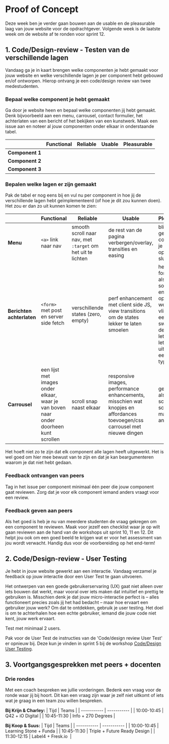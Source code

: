 # Proof of Concept

Deze week ben je verder gaan bouwen aan de usable en de pleasurable laag van jouw website voor de opdrachtgever. Volgende week is de laatste week om de website af te ronden voor sprint 12. 

## 1. Code/Design-review - Testen van de verschillende lagen

Vandaag ga je in kaart brengen welke componenten je hebt gemaakt voor jouw website en welke verschillende lagen je per component hebt gebouwd en/of ontworpen. Hierop ontvang je een code/design review van twee medestudenten.

### Bepaal welke component je hebt gemaakt

Ga door je website heen en bepaal welke componenten jij hebt gemaakt. Denk bijvoorbeeld aan een menu, carrousel, contact formulier, het achterlaten van een bericht of het bekijken van een kunstwerk. Maak een issue aan en noteer al jouw componenten onder elkaar in onderstaande tabel.


|                    | **Functional** | **Reliable** | **Usable** | **Pleasurable** |
|----------------    |----------------|--------------|------------|-----------------|
| **Component 1**    |                |              |            |                 |
| **Component 2**    |                |              |            |                 |
| **Component 3**    |                |              |            |                 |

### Bepalen welke lagen er zijn gemaakt
Pak de tabel er nog eens bij en vul nu per component in hoe jij de verschillende lagen hebt geïmplementeerd (of hoe je dit zou kunnen doen). Het zou er dan zo uit kunnen komen te zien:

|                    | **Functional** | **Reliable** | **Usable** | **Pleasurable** |
|----------------    |----------------|--------------|------------|-----------------|
| **Menu**    |    `<a>` link naar nav            |    smooth scroll naar nav, met `:target` om het uit te lichten          |      de rest van de pagina verbergen/overlay, transities en easing      |        blije geluidjes en confetti als je het menu opent en sluit         |
| **Berichten achterlaten**    |     `<form>` met post en server side fetch           |        verschillende states (zero, empty)     |       perf enhancement met client side JS, view transitions om de states lekker te laten smoelen     |            het formulier als een soort envelop opvouwen, weg laten vliegen met een swoosh, en de reactie letter voor letter laten uittypen als een soort typmachine     |
| **Carrousel**    |         een lijst met images onder elkaar, waar je van boven naar onder doorheen kunt scrollen       |     scroll snap naast elkaar         |      responsive images, performance enhancements, misschien wat knopjes en affordances toevoegen/css carrousel met nieuwe dingen      |       geluidjes als je scrollt, scroll markers die animeren          |

Het hoeft niet zo te zijn dat elk component alle lagen heeft uitgewerkt. Het is wel goed om hier mee bewust van te zijn en dat je kan beargumenteren waarom je dat niet hebt gedaan. 

### Feedback ontvangen van peers
Tag in het issue per component minimaal één peer die jouw component gaat reviewen. Zorg dat je voor elk component iemand anders vraagt voor een review. 

### Feedback geven aan peers
Als het goed is heb je nu van meerdere studenten de vraag gekregen om een component te reviewen. Maak voor jezelf een checklist waar je op wilt gaan reviewen aan de hand van de workshops uit sprint 10, 11 en 12. Dit helpt jou ook om een goed beeld te krijgen wat er voor het assessment van jou wordt verwacht. Handig dus voor de voorbereiding op het end-term! 


## 2. Code/Design-review - User Testing
Je hebt in jouw website gewerkt aan een interactie. Vandaag verzamel je feedback op jouw interactie door een User Test te gaan uitvoeren.

Het ontwerpen van een goede gebruikerservaring (UX) gaat niet alleen over iets bouwen dat werkt, maar vooral over iets maken dat intuïtief en prettig te gebruiken is. Misschien denk je dat jouw micro-interactie perfect is – alles functioneert precies zoals jij het had bedacht – maar hoe ervaart een gebruiker jouw werk? Om dat te ontdekken, gebruik je user testing. Het doel is om te achterhalen hoe een echte gebruiker, iemand die jouw code niet kent, jouw werk ervaart.

Test met minimaal 2 users.

Pak voor de User Test de instructies van de 'Code/design review User Test' er opnieuw bij. Deze kun je vinden in sprint 5 bij de workshop [Code/Design User Testing](https://github.com/fdnd-task/fix-the-flow-interactive-website/blob/main/docs/code-design-review-user-testing.md). 

## 3. Voortgangsgesprekken met peers + docenten

### Drie rondes

Met een coach bespreken we jullie vorderingen. Bedenk een vraag voor de ronde waar jij bij hoort. Dit kan een vraag zijn waar je zelf niet uitkomt of iets wat je graag in een team zou willen bespreken.

**Bij Krijn & Charley:**
| Tijd     | Teams |
| ----------- | ----------- |
| 10:00-10:45  | Q42 + iO Digital    |
| 10:45-11:30  | Info + 270 Degrees  |

**Bij Koop & Suus:**
| Tijd     | Teams |
| ----------- | ----------- |
| 10:00-10:45  | Learning Stone + Funda   |
| 10:45-11:30  | Triple + Future Ready Design   |
| 11:30-12:15  | Label4 + Fresk.io      |
